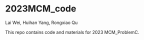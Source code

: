 # 2023MCM_code

Lai Wei, Huihan Yang, Rongxiao Qu

This repo contains code and materials for 2023 MCM_ProblemC.
